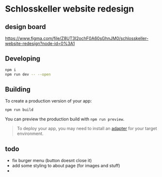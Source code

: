 # Schlosskeller website redesign

## design board

https://www.figma.com/file/Z8UT3I2ochF0A60sGhnJM0/schlosskeller-website-redesign?node-id=0%3A1

## Developing

```bash
npm i
npm run dev -- --open
```

## Building

To create a production version of your app:

```bash
npm run build
```

You can preview the production build with `npm run preview`.

> To deploy your app, you may need to install an [adapter](https://kit.svelte.dev/docs/adapters) for your target environment.

## todo

- fix burger menu (button doesnt close it)
- add some styling to about page (for images and stuff)
-
